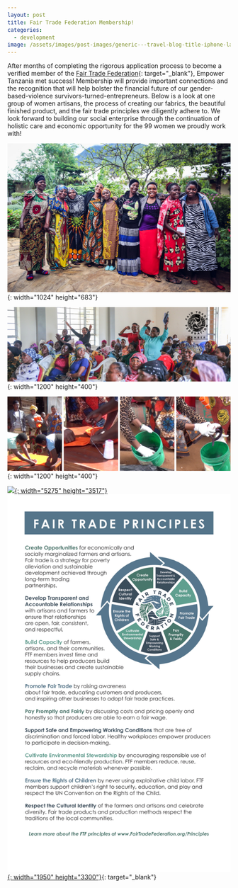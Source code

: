 ```yaml
---
layout: post
title: Fair Trade Federation Membership!
categories:
  - development
image: /assets/images/post-images/generic---travel-blog-title-iphone-layout.png
---
```


After months of completing the rigorous application process to become a verified member of the [Fair Trade Federation](https://www.fairtradefederation.org){: target="_blank"}, Empower Tanzania met success\! Membership will provide important connections and the recognition that will help bolster the financial future of our gender-based-violence survivors-turned-entrepreneurs. Below is a look at one group of women artisans, the process of creating our fabrics, the beautiful finished product, and the fair trade principles we diligently adhere to. We look forward to building our social enterprise through the continuation of holistic care and economic opportunity for the 99 women we proudly work with\!

![](/uploads/gbv-106.jpg){: width="1024" height="683"}

![](/uploads/untitled-design.png){: width="1200" height="400"}

![](/uploads/untitled-design-2.png){: width="1200" height="400"}

[![](/uploads/2020/03/20/fair-trade-federation-membership/fabric-3.JPG){: width="5275" height="3517"}![](/uploads/principles-halfpage-copy.jpg){: width="1950" height="3300"}](https://www.fairtradefederation.org){: target="_blank"}